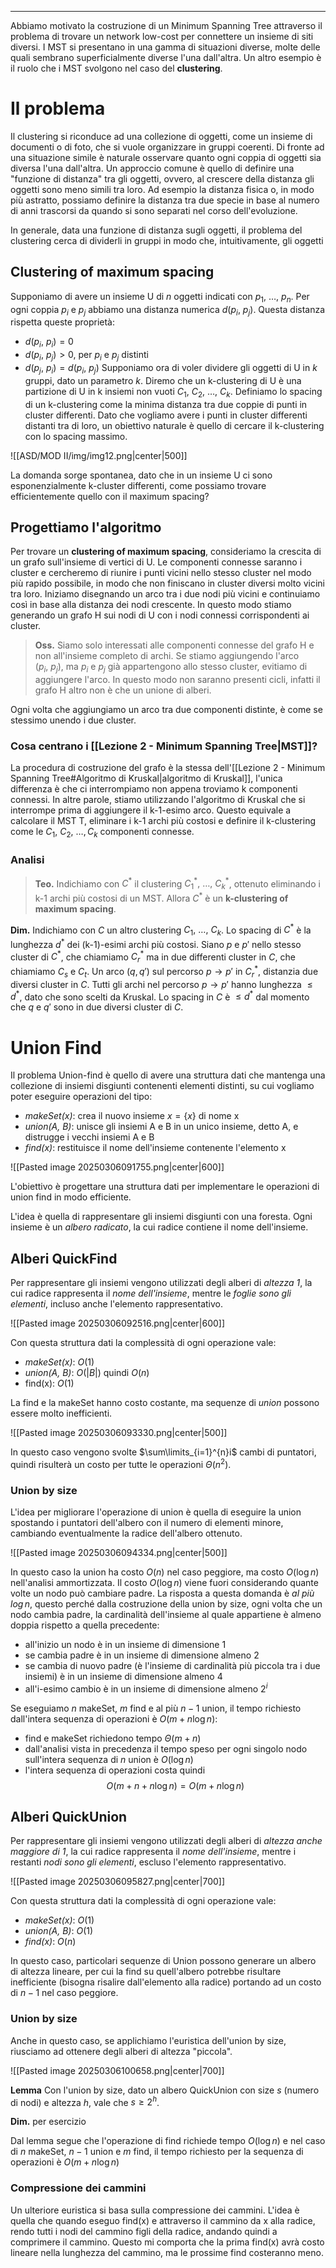 ----
Abbiamo motivato la costruzione di un Minimum Spanning Tree attraverso il problema di trovare un network low-cost per connettere un insieme di siti diversi. 
I MST si presentano in una gamma di situazioni diverse, molte delle quali sembrano superficialmente diverse l'una dall'altra.
Un altro esempio è il ruolo che i MST svolgono nel caso del **clustering**.

# Il problema
Il clustering si riconduce ad una collezione di oggetti, come un insieme di documenti o di foto, che si vuole organizzare in gruppi coerenti. Di fronte ad una situazione simile è naturale osservare quanto ogni coppia di oggetti sia diversa l'una dall'altra.
Un approccio comune è quello di definire una "funzione di distanza" tra gli oggetti, ovvero, al crescere della distanza gli oggetti sono meno simili tra loro. Ad esempio la distanza fisica o, in modo più astratto, possiamo definire la distanza tra due specie in base al numero di anni trascorsi da quando si sono separati nel corso dell'evoluzione.

In generale, data una funzione di distanza sugli oggetti, il problema del clustering cerca di dividerli in gruppi in modo che, intuitivamente, gli oggetti 

## Clustering of maximum spacing
Supponiamo di avere un insieme U di $n$ oggetti indicati con $p_1, \: \dots, \: p_n$. Per ogni coppia $p_i$ e $p_j$ abbiamo una distanza numerica $d(p_i,\: p_j)$. Questa distanza rispetta queste proprietà:
- $d(p_i,\: p_i)=0$
- $d(p_i,\: p_j)>0$, per $p_i$ e $p_j$ distinti
- $d(p_j,\: p_i)=d(p_i,\: p_j)$
Supponiamo ora di voler dividere gli oggetti di U in $k$ gruppi, dato un parametro $k$. 
Diremo che un k-clustering di U è una partizione di U in k insiemi non vuoti $C_1,\: C_2,\:\dots,\: C_k$.
Definiamo lo spacing di un k-clustering come la minima distanza tra due coppie di punti in cluster differenti. Dato che vogliamo avere i punti in cluster differenti distanti tra di loro, un obiettivo naturale è quello di cercare il k-clustering con lo spacing massimo.

![[ASD/MOD II/img/img12.png|center|500]]

La domanda sorge spontanea, dato che in un insieme U ci sono esponenzialmente k-cluster differenti, come possiamo trovare efficientemente quello con il maximum spacing?

## Progettiamo l'algoritmo
Per trovare un **clustering of maximum spacing**, consideriamo la crescita di un grafo sull'insieme di vertici di U. Le componenti connesse saranno i cluster e cercheremo di riunire i punti vicini nello stesso cluster nel modo più rapido possibile, in modo che non finiscano in cluster diversi molto vicini tra loro. 
Iniziamo disegnando un arco tra i due nodi più vicini e continuiamo così in base alla distanza dei nodi crescente. In questo modo stiamo generando un grafo H sui nodi di U con i nodi connessi corrispondenti ai cluster. 

>**Oss.**
>Siamo solo interessati alle componenti connesse del grafo H e non all'insieme completo di archi. Se stiamo aggiungendo l'arco $(p_{i},\: p_{j})$, ma $p_{i}$ e $p_{j}$ già appartengono allo stesso cluster, evitiamo di aggiungere l'arco. In questo modo non saranno presenti cicli, infatti il grafo H altro non è che un unione di alberi.

Ogni volta che aggiungiamo un arco tra due componenti distinte, è come se stessimo unendo i due cluster.

### Cosa centrano i [[Lezione 2 - Minimum Spanning Tree|MST]]?
La procedura di costruzione del grafo è la stessa dell'[[Lezione 2 - Minimum Spanning Tree#Algoritmo di Kruskal|algoritmo di Kruskal]], l'unica differenza è che ci interrompiamo non appena troviamo k componenti connessi. In altre parole, stiamo utilizzando l'algoritmo di Kruskal che si interrompe prima di aggiungere il k-1-esimo arco. 
Questo equivale a calcolare il MST T, eliminare i k-1 archi più costosi e definire il k-clustering come le $C_1,\:C_2,\: \dots, C_k$ componenti connesse.

### Analisi

>**Teo.**
>Indichiamo con $C^*$ il clustering $C_{1}^*,\:\dots,\:C_{k}^*$, ottenuto eliminando i k-1 archi più costosi di un MST.  Allora $C^*$ è un **k-clustering of maximum spacing**.

**Dim.**
Indichiamo con $C$ un altro clustering $C_1,\:\dots,\:C_k$. Lo spacing di $C^*$ è la lunghezza $d^*$ dei (k-1)-esimi archi più costosi. Siano $p$ e $p'$  nello stesso cluster di $C^*$, che chiamiamo $C_r^*$ ma in due differenti cluster in $C$, che chiamiamo $C_s$ e $C_t$.
Un arco $(q, q')$ sul percorso $p \rightarrow p'$ in $C_r^*$, distanzia due diversi cluster in $C$.
Tutti gli archi nel percorso $p \rightarrow p'$ hanno lunghezza $\leq d^*$, dato che sono scelti da Kruskal.
Lo spacing in $C$ è $\leq d^*$ dal momento che $q$ e $q'$ sono in due diversi cluster di $C$.



# Union Find
Il problema Union-find è quello di avere una struttura dati che mantenga una collezione di insiemi disgiunti contenenti elementi distinti, su cui vogliamo poter eseguire operazioni del tipo:
- *makeSet(x)*: crea il nuovo insieme $x=\{x\}$ di nome x
- *union(A, B)*: unisce gli insiemi A e B in un unico insieme, detto A, e distrugge i vecchi insiemi A e B
- *find(x)*: restituisce il nome dell'insieme contenente l'elemento x

![[Pasted image 20250306091755.png|center|600]]

L'obiettivo è progettare una struttura dati per implementare le operazioni di union find in modo efficiente.

L'idea è quella di rappresentare gli insiemi disgiunti con una foresta. Ogni insieme è un *albero radicato*, la cui radice contiene il nome dell'insieme.

## Alberi QuickFind
Per rappresentare gli insiemi vengono utilizzati degli alberi di *altezza 1*, la cui radice rappresenta il *nome dell'insieme*, mentre le *foglie sono gli elementi*, incluso anche l'elemento rappresentativo.

![[Pasted image 20250306092516.png|center|600]]

Con questa struttura dati la complessità di ogni operazione vale:
- *makeSet(x)*: $O(1)$
- *union(A, B)*: $O(|B|)$ quindi $O(n)$
- find(x): $O(1)$

La find e la makeSet hanno costo costante, ma sequenze di *union* possono essere molto inefficienti. 

![[Pasted image 20250306093330.png|center|500]]

In questo caso vengono svolte $\sum\limits_{i=1}^{n}i$ cambi di puntatori, quindi risulterà un costo per tutte le operazioni $\Theta(n^{2})$.

### Union by size
L'idea per migliorare l'operazione di union è quella di eseguire la union spostando i puntatori dell'albero con il numero di elementi minore, cambiando eventualmente la radice dell'albero ottenuto.

![[Pasted image 20250306094334.png|center|500]]

In questo caso la union ha costo $O(n)$ nel caso peggiore, ma costo $O(\log n)$ nell'analisi ammortizzata.
Il costo $O(\log n)$ viene fuori considerando quante volte un nodo può cambiare padre. La risposta a questa domanda è *al più $\log n$*, questo perché dalla costruzione della union by size, ogni volta che un nodo cambia padre, la cardinalità dell'insieme al quale appartiene è almeno doppia rispetto a quella precedente: 
- all'inizio un nodo è in un insieme di dimensione 1
- se cambia padre è in un insieme di dimensione almeno 2
- se cambia di nuovo padre (è l'insieme di cardinalità più piccola tra i due insiemi) è in un insieme di dimensione almeno 4
- all'i-esimo cambio è in un insieme di dimensione almeno $2^{i}$ 

Se eseguiamo $n$ makeSet, $m$ find e al più $n-1$ union, il tempo richiesto dall'intera sequenza di operazioni è $O(m+n\log n)$:
- find e makeSet richiedono tempo $\Theta(m+n)$ 
- dall'analisi vista in precedenza il tempo speso per ogni singolo nodo sull'intera sequenza di $n$ union è $O(\log n)$
- l'intera sequenza di operazioni costa quindi $$O(m+n+n\log n)=O(m+n\log n)$$

## Alberi QuickUnion
Per rappresentare gli insiemi vengono utilizzati degli alberi di *altezza anche maggiore di 1*, la cui radice rappresenta il *nome dell'insieme*, mentre i restanti *nodi sono gli elementi*, escluso l'elemento rappresentativo.

![[Pasted image 20250306095827.png|center|700]]

Con questa struttura dati la complessità di ogni operazione vale:
- *makeSet(x)*: $O(1)$
- *union(A, B)*: $O(1)$
- *find(x)*: $O(n)$

In questo caso, particolari sequenze di Union possono generare un albero di altezza lineare, per cui la find su quell'albero potrebbe risultare inefficiente (bisogna risalire dall'elemento alla radice) portando ad un costo di $n-1$ nel caso peggiore. 

### Union by size
Anche in questo caso, se applichiamo l'euristica dell'union by size, riusciamo ad ottenere degli alberi di altezza "piccola". 

![[Pasted image 20250306100658.png|center|700]]


**Lemma**
Con l'union by size, dato un albero QuickUnion con size $s$ (numero di nodi) e altezza $h$, vale che $s\geq 2^{h}$.

**Dim.** per esercizio

Dal lemma segue che l'operazione di find richiede tempo $O(\log n)$ e nel caso di $n$ makeSet, $n-1$ union e $m$ find, il tempo richiesto per la sequenza di operazioni è $O(m+n\log n)$
### Compressione dei cammini
Un ulteriore euristica si basa sulla compressione dei cammini. L'idea è quella che quando eseguo find(x) e attraverso il cammino da x alla radice, rendo tutti i nodi del cammino figli della radice, andando quindi a comprimere il cammino. Questo mi comporta che la prima find(x) avrà costo lineare nella lunghezza del cammino, ma le prossime find costeranno meno.

